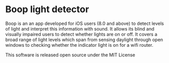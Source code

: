# Boop light detector

Boop is an an app developed for iOS users (8.0 and above) to detect levels of light and interpret this information with sound. It allows its blind and visually impaired users to detect whether lights are on or off. It covers a broad range of light levels which span from sensing daylight through open windows to checking whether the indicator light is on for a wifi router.


This software is released open source under the MIT License

